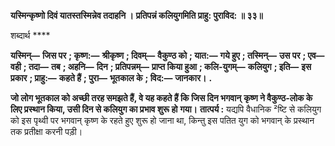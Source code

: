 **यस्मिन्कृष्णो दिवं यातस्तस्मिन्नेव तदाहनि ।** **प्रतिपन्नं कलियुगमिति प्राहु: पुराविद: ॥ ३३॥** 

शब्दार्थ **** 

**यस्मिन्—** **जिस पर** **; कृष्ण:—** **श्रीकृष्ण** **; दिवम्—** **वैकुण्ठ को** **; यात:—** **गये हुए** **; तस्मिन्—** **उस पर** **; एव—** **वही** **; तदा—** **तब** **; अहनि—** **दिन** **; प्रतिपन्नम्—** **प्राप्त किया हुआ** **; कलि-युगम्—** **कलियुग** **; इति—** **इस प्रकार** **; प्राहु:—** **कहते हैं** **; पुरा—** **भूतकाल के** **; विद:—** **जानकार।** **.** 

**जो लोग भूतकाल को अच्छी तरह समझते हैं, वे यह कहते हैं कि जिस दिन भगवान्** **कृष्ण ने वैकुण्ठ-लोक के लिए प्रस्थान किया, उसी दिन से कलियुग का प्रभाव शुरू हो** **गया।** **तात्पर्य :** यद्यपि वैधानिक ²ष्टि से कलियुग को इस पृथ्वी पर भगवान् कृष्ण के रहते हुए शुरू हो जाना था, किन्तु इस पतित युग को भगवान् के प्रस्थान तक प्रतीक्षा करनी पड़ी।  